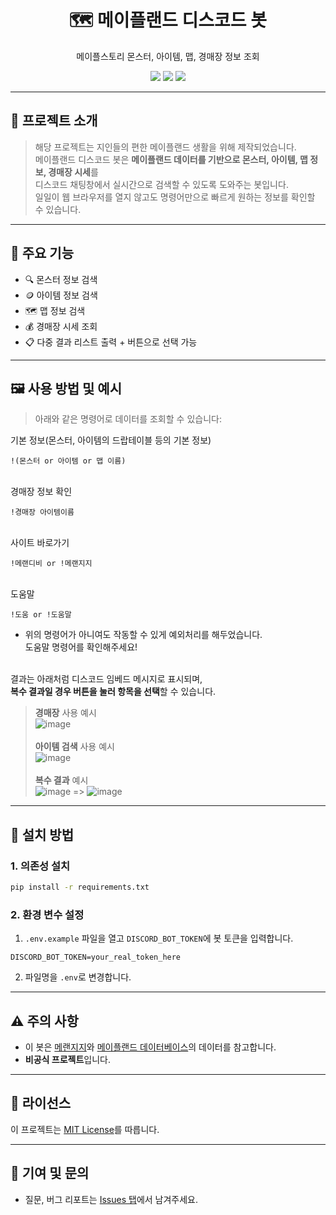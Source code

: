 <div align="center">
  <h1>🗺️ 메이플랜드 디스코드 봇</h1>
  <p>메이플스토리 몬스터, 아이템, 맵, 경매장 정보 조회</p>
</div>

<div align="center">
  <img src="https://img.shields.io/badge/Python-3.10+-blue?logo=python" />
  <img src="https://img.shields.io/badge/discord.py-2.5.2-blue?logo=discord" />
  <img src="https://img.shields.io/badge/license-MIT-green" />
</div>

---

## 📌 프로젝트 소개

> 해당 프로젝트는 지인들의 편한 메이플랜드 생활을 위해 제작되었습니다. <br>
> 메이플랜드 디스코드 봇은 **메이플랜드 데이터를 기반으로 몬스터, 아이템, 맵 정보, 경매장 시세**를  
> 디스코드 채팅창에서 실시간으로 검색할 수 있도록 도와주는 봇입니다.  
> 일일이 웹 브라우저를 열지 않고도 명령어만으로 빠르게 원하는 정보를 확인할 수 있습니다.

---

## 🧩 주요 기능

- 🔍 몬스터 정보 검색 
- 🪙 아이템 정보 검색 
- 🗺️ 맵 정보 검색 
- 💰 경매장 시세 조회
- 📋 다중 결과 리스트 출력 + 버튼으로 선택 가능

---

## 🖼️ 사용 방법 및 예시

> 아래와 같은 명령어로 데이터를 조회할 수 있습니다:


기본 정보(몬스터, 아이템의 드랍테이블 등의 기본 정보)
```
!(몬스터 or 아이템 or 맵 이름)
```
<br>경매장 정보 확인
```
!경매장 아이템이름
```
<br>사이트 바로가기
```
!메랜디비 or !메랜지지
```
<br>도움말
```
!도움 or !도움말
```
* 위의 명령어가 아니여도 작동할 수 있게 예외처리를 해두었습니다.<br>도움말 명령어를 확인해주세요!


<br>결과는 아래처럼 디스코드 임베드 메시지로 표시되며,  
**복수 결과일 경우 버튼을 눌러 항목을 선택**할 수 있습니다.

> **경매장** 사용 예시<br>
> ![image](https://github.com/user-attachments/assets/e5600867-60d0-420e-a5e2-47388bde48de)<br><br>
> **아이템 검색** 사용 예시<br>
> ![image](https://github.com/user-attachments/assets/47eba45f-dd01-417c-9c28-43dd55a30045)<br><br>
> **복수 결과** 예시<br>
> ![image](https://github.com/user-attachments/assets/8b2a5bea-cd26-483f-be6a-88e39012c79d) =>
> ![image](https://github.com/user-attachments/assets/d31a26a7-1e50-4be7-b1f2-c9d4caa5d48f)



---

## 🔧 설치 방법

### 1. 의존성 설치

```bash
pip install -r requirements.txt
```

### 2. 환경 변수 설정

1. `.env.example` 파일을 열고 `DISCORD_BOT_TOKEN`에 봇 토큰을 입력합니다.

```env
DISCORD_BOT_TOKEN=your_real_token_here
```

2. 파일명을 `.env`로 변경합니다.

---

## ⚠️ 주의 사항

* 이 봇은 [메랜지지](https://mapleland.gg/)와 [메이플랜드 데이터베이스](https://mapledb.kr/)의 데이터를 참고합니다.
* **비공식 프로젝트**입니다.

---
## 📜 라이선스

이 프로젝트는 [MIT License](LICENSE)를 따릅니다.

---

## 🙌 기여 및 문의
* 질문, 버그 리포트는 [Issues 탭](https://github.com/yourusername/mapleland-discord-bot/issues)에서 남겨주세요.
